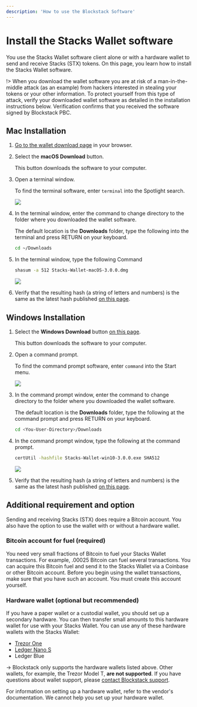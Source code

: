 ```yaml
---
description: 'How to use the Blockstack Software'
---
```


# Install the Stacks Wallet software

You use the Stacks Wallet software client alone or with a hardware wallet to send and receive
Stacks (STX) tokens. On this page, you learn how to install the Stacks Wallet software.

!> When you download the wallet software you are at risk of
a man-in-the-middle attack (as an example) from hackers interested in stealing
your tokens or your other information. To protect yourself from this type of
attack, verify your downloaded wallet software as detailed in the installation
instructions below. Verification confirms that you received the software signed
by Blockstack PBC.

## Mac Installation

1. [Go to the wallet download page](https://wallet.blockstack.org) in your browser.
2. Select the **macOS Download** button.

   This button downloads the software to your computer.

3. Open a terminal window.

   To find the terminal software, enter `terminal` into the Spotlight search.

   ![](/images/mac-terminal.png)

4. In the terminal window, enter the command to change directory to the folder where you downloaded the wallet software.

   The default location is the **Downloads** folder, type the following into the terminal and press RETURN on your keyboard.

   ```bash
   cd ~/Downloads
   ```

5. In the terminal window, type the following Command

   ```bash
   shasum -a 512 Stacks-Wallet-macOS-3.0.0.dmg
   ```

   ![](/images/mac-shasum.png)

6. Verify that the resulting hash (a string of letters and numbers) is the same as the latest hash published [on this page](https://github.com/blockstack/stacks-wallet/releases).

## Windows Installation

1. Select the **Windows Download** button [on this page](https://wallet.blockstack.org/).

   This button downloads the software to your computer.

2. Open a command prompt.

   To find the command prompt software, enter `command` into the Start menu.

   ![](/images/windows-cmd.png)

3. In the command prompt window, enter the command to change directory to the folder where you downloaded the wallet software.

   The default location is the **Downloads** folder, type the following at the command prompt and press RETURN on your keyboard.

   ```bash
   cd <You-User-Directory>/Downloads
   ```

4. In the command prompt window, type the following at the command prompt.

   ```bash
   certUtil -hashfile Stacks-Wallet-win10-3.0.0.exe SHA512
   ```

   ![](/images/windows-certutil.png)

5. Verify that the resulting hash (a string of letters and numbers) is the same as the latest hash published [on this page](https://github.com/blockstack/stacks-wallet/releases).

## Additional requirement and option

Sending and receiving Stacks (STX) does require a Bitcoin account. You also have the option to use the wallet with or without a hardware wallet.

### Bitcoin account for fuel (required)

You need very small fractions of Bitcoin to fuel your Stacks Wallet transactions. For example, .00025 Bitcoin can fuel several transactions. You can acquire this Bitcoin fuel and send it to the Stacks Wallet via a Coinbase or other Bitcoin account. Before you begin using the wallet transactions, make sure that you have such an account. You must create this account yourself.

### Hardware wallet (optional but recommended)

If you have a paper wallet or a custodial wallet, you should set up a secondary hardware. You can then transfer small amounts to this hardware wallet for use with your Stacks Wallet. You can use any of these hardware wallets with the Stacks Wallet:

- [Trezor One](https://trezor.io/)
- [Ledger Nano S](https://www.ledger.com/)
- Ledger Blue

-> Blockstack only supports the hardware wallets listed above. Other wallets, for example, the Trezor Model T, **are not supported**. If you have questions about wallet support, please [contact Blockstack support](mailto:support@blockstack.org).

For information on setting up a hardware wallet, refer to the vendor's
documentation. We cannot help you set up your hardware wallet.
